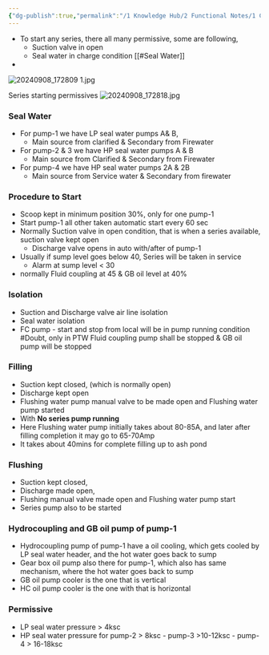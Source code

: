 ```yaml
---
{"dg-publish":true,"permalink":"/1 Knowledge Hub/2 Functional Notes/1 Career Notes/3 TSTPS Kaniha Technical Notes/5 Offsite Systems/ASPH/Ash slurry series notes/","noteIcon":""}
---
```


- To start any series, there all many permissive, some are following, 
	- Suction valve in open
	- Seal water in charge condition [[#Seal Water]]
- 
![20240908_172809 1.jpg](/img/user/Obsidian%20Functional%20Stuff/z-All%20pdfs,%20Images%20&%20Small%20Excalidraws/20240908_172809%201.jpg)


Series starting permissives
![20240908_172818.jpg](/img/user/Obsidian%20Functional%20Stuff/z-All%20pdfs,%20Images%20&%20Small%20Excalidraws/20240908_172818.jpg)
### Seal Water

- For pump-1 we have LP seal water pumps A& B, 
	- Main source from clarified & Secondary from Firewater
- For pump-2 & 3 we have HP seal water pumps A & B
	- Main source from Clarified & Secondary from Firewater
- For pump-4 we have HP seal water pumps 2A & 2B
	- Main source from Service water & Secondary from firewater


### Procedure to Start
- Scoop kept in minimum position 30%, only for one pump-1
- Start pump-1 all other taken automatic start every 60 sec
- Normally Suction valve in open condition, that is when a series available, suction valve kept open
	- Discharge valve opens in auto with/after of pump-1
- Usually if sump level goes below 40, Series will be taken in service
	- Alarm at sump level < 30
- normally Fluid coupling at 45 & GB oil level at 40%

### Isolation
- Suction and Discharge valve air line isolation
- Seal water isolation
- FC pump - start and stop from local will be in pump running condition #Doubt, only in PTW Fluid coupling pump shall be stopped & GB oil pump will be stopped
### Filling
- Suction kept closed, (which is normally open)
- Discharge kept open
- Flushing water pump manual valve to be made open and Flushing water pump started
- With **No series pump running**
- Here Flushing water pump initially takes about 80-85A, and later after filling completion it may go to 65-70Amp
- It takes about 40mins for complete filling up to ash pond
### Flushing
- Suction kept closed, 
- Discharge made open, 
- Flushing manual valve made open and Flushing water pump start
- Series pump also to be started
### Hydrocoupling and GB oil pump of pump-1
- Hydrocoupling pump of pump-1 have a oil cooling, which gets cooled by LP seal water header, and the hot water goes back to sump
- Gear box oil pump also there for pump-1, which also has same mechanism, where the hot water goes back to sump
- GB oil pump cooler is the one that is vertical
- HC oil pump cooler is the one with that is horizontal
### Permissive
- LP seal water pressure > 4ksc
- HP seal water pressure for pump-2 > 8ksc
						- pump-3 >10-12ksc
						- pump-4 > 16-18ksc